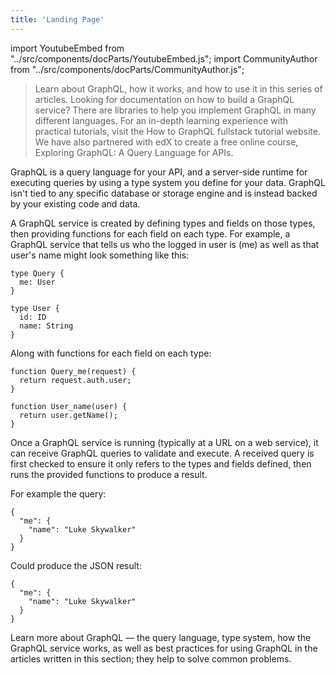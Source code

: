 ```yaml
---
title: 'Landing Page'
---
```


import YoutubeEmbed from "../src/components/docParts/YoutubeEmbed.js";
import CommunityAuthor from "../src/components/docParts/CommunityAuthor.js";

> Learn about GraphQL, how it works, and how to use it in this series of articles. Looking for documentation on how to build a GraphQL service? There are libraries to help you implement GraphQL in many different languages. For an in-depth learning experience with practical tutorials, visit the How to GraphQL fullstack tutorial website. We have also partnered with edX to create a free online course, Exploring GraphQL: A Query Language for APIs.

<YoutubeEmbed link="https://www.youtube.com/embed/8t0vNu2fCCM" />

GraphQL is a query language for your API, and a server-side runtime for executing queries by using a type system you define for your data. GraphQL isn't tied to any specific database or storage engine and is instead backed by your existing code and data.

A GraphQL service is created by defining types and fields on those types, then providing functions for each field on each type. For example, a GraphQL service that tells us who the logged in user is (me) as well as that user's name might look something like this:

```
type Query {
  me: User
}

type User {
  id: ID
  name: String
}
```

Along with functions for each field on each type:

```
function Query_me(request) {
  return request.auth.user;
}

function User_name(user) {
  return user.getName();
}
```

Once a GraphQL service is running (typically at a URL on a web service), it can receive GraphQL queries to validate and execute. A received query is first checked to ensure it only refers to the types and fields defined, then runs the provided functions to produce a result.

For example the query:

```
{
  "me": {
    "name": "Luke Skywalker"
  }
}
```

Could produce the JSON result:

```
{
  "me": {
    "name": "Luke Skywalker"
  }
}
```

Learn more about GraphQL — the query language, type system, how the GraphQL service works, as well as best practices for using GraphQL in the articles written in this section; they help to solve common problems.

<CommunityAuthor name="mush" imageUrl="https://avatars1.githubusercontent.com/u/14067398?s=460&u=15e6d0d0748bbd767be178096a4fc6b85b344a44&v=4" githubUrl="https://github.com/yellow-high5" description="I'm Developer.
Actually, I just copied it based on hasura/gatsby-gitbook-starter😁" />
